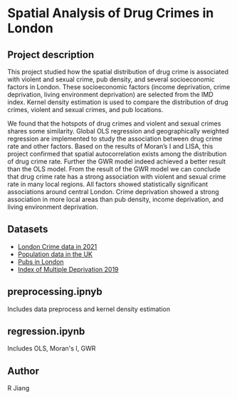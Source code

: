 # Spatial Analysis of Drug Crimes in London
## Project description
This project studied how the spatial distribution of drug crime is associated with violent and sexual crime, pub density, and several socioeconomic factors in London. These socioeconomic factors (income deprivation, crime deprivation, living environment deprivation) are selected from the IMD index. Kernel density estimation is used to compare the distribution of drug crimes, violent and sexual crimes, and pub locations.  

We found that the hotspots of drug crimes and violent and sexual crimes shares some similarity. Global OLS regression and geographically weighted regression are implemented to study the association between drug crime rate and other factors. Based on the results of Moran’s I and LISA, this project confirmed that spatial autocorrelation exists among the distribution of drug crime rate. Further the GWR model indeed achieved a better result than the OLS model. From the result of the GWR model we can conclude that drug crime rate has a strong association with violent and sexual crime rate in many local regions. All factors showed statistically significant associations around central London. Crime deprivation showed a strong association in more local areas than pub density, income deprivation, and living environment deprivation.
## Datasets
- [London Crime data in 2021][1]
- [Population data in the UK][2]
- [Pubs in London][3]
- [Index of Multiple Deprivation 2019][4]

## preprocessing.ipnyb
Includes data preprocess and kernel density estimation

## regression.ipynb
Includes OLS, Moran's I, GWR

## Author
R Jiang

[1]:https://data.police.uk/data/
[2]:https://www.ons.gov.uk/peoplepopulationandcommunity/populationandmigration/populationestimates/datasets/populationestimatesforukenglandandwalesscotlandandnorthernireland  
[3]:https://data.london.gov.uk/dataset/cultural-infrastructure-map
[4]:https://www.gov.uk/government/statistics/english-indices-of-deprivation-2019
